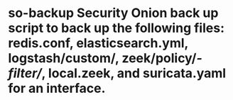 # so-backup Security Onion back up script to back up the following files: redis.conf, elasticsearch.yml, logstash/custom/, zeek/policy/*-filter/*, local.zeek, and suricata.yaml for an interface. 

